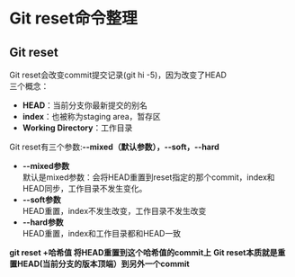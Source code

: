 # Git reset命令整理
## Git reset  
Git reset会改变commit提交记录(git hi -5)，因为改变了HEAD  
三个概念：  
- **HEAD**：当前分支你最新提交的别名  
- **index**：也被称为staging area，暂存区  
- **Working Directory**：工作目录

Git reset有三个参数:**--mixed（默认参数），--soft，--hard**
- **--mixed参数**  
	默认是mixed参数：会将HEAD重置到reset指定的那个commit，index和HEAD同步，工作目录不发生变化。  
- **--soft参数**  
	HEAD重置，index不发生改变，工作目录不发生改变  
- **--hard参数**  
	HEAD重置，index和工作目录都和HEAD一致

**git reset +哈希值  将HEAD重置到这个哈希值的commit上**
**Git reset本质就是重置HEAD(当前分支的版本顶端）到另外一个commit**  
  
